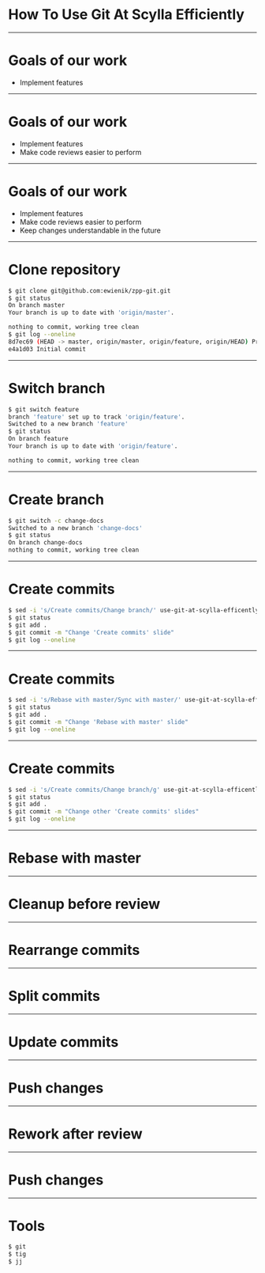 <!-- theme: uncover -->
<!-- class: invert -->
<!-- paginate: true -->

<style>
section {
  background-image: url('scylla-logo2.png');
  background-repeat: no-repeat;
  background-position: bottom 20px left 20px;
  background-size: auto 50px;
}
</style>


# How To Use Git At Scylla Efficiently

---

# Goals of our work

- Implement features

---

# Goals of our work

- Implement features
- Make code reviews easier to perform

---

# Goals of our work

- Implement features
- Make code reviews easier to perform
- Keep changes understandable in the future

---

# Clone repository

```bash
$ git clone git@github.com:ewienik/zpp-git.git
$ git status
On branch master
Your branch is up to date with 'origin/master'.

nothing to commit, working tree clean
$ git log --oneline
8d7ec69 (HEAD -> master, origin/master, origin/feature, origin/HEAD) Prepare initial marp presentation
e4a1d03 Initial commit
```

---

# Switch branch

```bash
$ git switch feature
branch 'feature' set up to track 'origin/feature'.
Switched to a new branch 'feature'
$ git status
On branch feature
Your branch is up to date with 'origin/feature'.

nothing to commit, working tree clean
```

---

# Create branch

```bash
$ git switch -c change-docs
Switched to a new branch 'change-docs'
$ git status
On branch change-docs
nothing to commit, working tree clean
```

---

# Create commits

```bash
$ sed -i 's/Create commits/Change branch/' use-git-at-scylla-efficently.md
$ git status
$ git add .
$ git commit -m "Change 'Create commits' slide"
$ git log --oneline
```

---

# Create commits

```bash
$ sed -i 's/Rebase with master/Sync with master/' use-git-at-scylla-efficently.md
$ git status
$ git add .
$ git commit -m "Change 'Rebase with master' slide"
$ git log --oneline
```

---

# Create commits

```bash
$ sed -i 's/Create commits/Change branch/g' use-git-at-scylla-efficently.md
$ git status
$ git add .
$ git commit -m "Change other 'Create commits' slides"
$ git log --oneline
```

---

# Rebase with master

---

# Cleanup before review

---

# Rearrange commits

---

# Split commits

---

# Update commits

---

# Push changes

---

# Rework after review

---

# Push changes

---

# Tools

```bash
$ git
$ tig
$ jj
```

